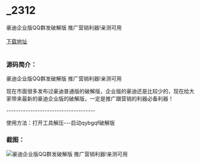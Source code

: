 # _2312
豪迪企业版QQ群发破解版 推广营销利器!亲测可用
<br/></br>
[下载地址](https://www.uuid2.com/2312.html "下载地址")
<br/></br>
<h3>源码简介：</h3>
<p>豪迪企业版QQ群发破解版 推广营销利器!亲测可用<p>
<p>现在市面很多发布过豪迪普通版的破解版，企业版的豪迪还是比较少的，现在给大家带来最新的豪迪企业版的破解版，一定是推广跟营销的利器必备利器！<p>
<p>-------------------------------------<p>
<p>使用方法：打开工具解压---启动qybgqf破解版<p>
<h3>截图：</h3>
<img src="https://www.uuid2.com/wp-content/uploads/img/202105/3ee794e448.png" alt="豪迪企业版QQ群发破解版 推广营销利器!亲测可用">
